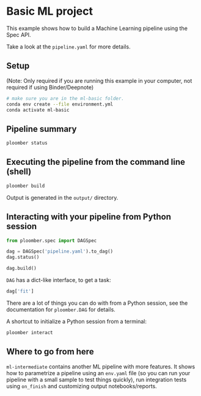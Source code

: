 # Basic ML project

This example shows how to build a Machine Learning pipeline using the Spec API.

Take a look at the `pipeline.yaml` for more details.

## Setup

(Note: Only required if you are running this example in your computer, not
required if using Binder/Deepnote)

~~~bash
# make sure you are in the ml-basic folder.
conda env create --file environment.yml
conda activate ml-basic
~~~

## Pipeline summary

```bash tags=["bash"]
ploomber status
```

## Executing the pipeline from the command line (shell)

```bash tags=["bash"]
ploomber build
```

Output is generated in the ``output/`` directory.

## Interacting with your pipeline from Python session

```python
from ploomber.spec import DAGSpec

dag = DAGSpec('pipeline.yaml').to_dag()
dag.status()
```

```python
dag.build()
```

``DAG`` has a dict-like interface, to get a task:

```python
dag['fit']
```

There are a lot of things you can do with from a Python session, see the
documentation for ``ploomber.DAG`` for details.

A shortcut to initialize a Python session from a terminal:

~~~bash
ploomber interact
~~~

## Where to go from here

`ml-intermediate` contains another ML pipeline with more features. It shows how
to parametrize a pipeline using an `env.yaml` file (so you can run your pipeline
with a small sample to test things quickly), run integration tests using
`on_finish` and customizing output notebooks/reports.